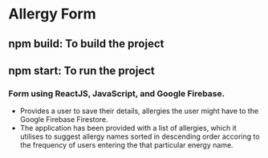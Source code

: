 # Allergy Form

## npm build: To build the project
## npm start: To run the project

### Form using ReactJS, JavaScript, and Google Firebase.
  <ul>
    <li>Provides a user to save their details, allergies the user might have to the Google Firebase Firestore.</li>
    <li>The application has been provided with a list of allergies, which it utilises to suggest allergy names sorted in descending order accoring to the frequency of users entering the that particular energy name.</li>
  </ul>